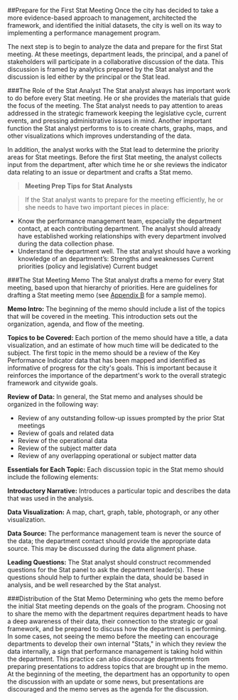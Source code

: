 ##Prepare for the First Stat Meeting
Once the city has decided to take a more evidence-based approach to management, architected the framework, and identified the initial datasets, the city is well on its way to implementing a performance management program.

The next step is to begin to analyze the data and prepare for the first Stat meeting. At these meetings, department leads, the principal, and a panel of stakeholders will participate in a collaborative discussion of the data. This discussion is framed by analytics prepared by the Stat analyst and the discussion is led either by the principal or the Stat lead.

###The Role of the Stat Analyst
The Stat analyst always has important work to do before every Stat meeting. He or she provides the materials that guide the focus of the meeting. The Stat analyst needs to pay attention to areas addressed in the strategic framework keeping the legislative cycle, current events, and pressing administrative issues in mind. Another important function the Stat analyst performs to is to create charts, graphs, maps, and other visualizations which improves understanding of the data.

In addition, the analyst works with the Stat lead to determine the priority areas for Stat meetings. Before the first Stat meeting, the analyst collects input from the department, after which time he or she reviews the indicator data relating to an issue or department and crafts a Stat memo.

>**Meeting Prep Tips for Stat Analysts**

>If the Stat analyst wants to prepare for the meeting efficiently, he or she needs to have two important pieces in place:
* Know the performance management team, especially the department contact, at each contributing department. The analyst should already have established working relationships with every department involved during the data collection phase.
* Understand the department well. The stat analyst should have a working knowledge of an department’s:
Strengths and weaknesses
Current priorities (policy and legislative)
Current budget

###The Stat Meeting Memo
The Stat analyst drafts a memo for every Stat meeting, based upon that hierarchy of priorities. Here are guidelines for drafting a Stat meeting memo (see [Appendix B](appendix-b.md) for a sample memo).

**Memo Intro:** The beginning of the memo should include a list of the topics that will be covered in the meeting. This introduction sets out the organization, agenda, and flow of the meeting.

**Topics to be Covered:** Each portion of the memo should have a title, a data visualization, and an estimate of how much time will be dedicated to the subject. The first topic in the memo should be a review of the Key Performance Indicator data that has been mapped and identified as informative of progress for the city's goals. This is important because it reinforces the importance of the department's work to the overall strategic framework and citywide goals.

**Review of Data:** In general, the Stat memo and analyses should be organized in the following way:
  * Review of any outstanding follow-up issues prompted by the prior Stat meetings
  * Review of goals and related data
  * Review of the operational data
  * Review of the subject matter data
  * Review of any overlapping operational or subject matter data

**Essentials for Each Topic:** Each discussion topic in the Stat memo should include the following elements:

**Introductory Narrative:** Introduces a particular topic and describes the data that was used in the analysis.

**Data Visualization:** A map, chart, graph, table, photograph, or any other visualization.

**Data Source:** The performance management team is never the source of the data; the department contact should provide the appropriate data source. This may be discussed during the data alignment phase.

**Leading Questions:** The Stat analyst should construct recommended questions for the Stat panel to ask the department leader(s). These questions should help to further explain the data, should be based in analysis, and be well researched by the Stat analyst.

###Distribution of the Stat Memo
Determining who gets the memo before the initial Stat meeting depends on the goals of the program. Choosing not to share the memo with the department requires department heads to have a deep awareness of their data, their connection to the strategic or goal framework, and be prepared to discuss how the department is performing. In some cases, not seeing the memo before the meeting can encourage departments to develop their own internal "Stats," in which they review the data internally, a sign that performance management is taking hold within the department. This practice can also discourage departments from preparing presentations to address topics that are brought up in the memo. At the beginning of the meeting, the department has an opportunity to open the discussion with an update or some news, but presentations are discouraged and the memo serves as the agenda for the discussion. 
